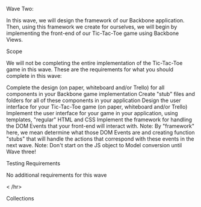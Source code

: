 Wave Two:

In this wave, we will design the framework of our Backbone application. Then, using this framework we create for ourselves, we will begin by implementing the front-end of our Tic-Tac-Toe game using Backbone Views.

Scope

We will not be completing the entire implementation of the Tic-Tac-Toe game in this wave. These are the requirements for what you should complete in this wave:

Complete the design (on paper, whiteboard and/or Trello) for all components in your Backbone game implementation
Create "stub" files and folders for all of these components in your application
Design the user interface for your Tic-Tac-Toe game (on paper, whiteboard and/or Trello)
Implement the user interface for your game in your application, using templates, "regular" HTML and CSS
Implement the framework for handling the DOM Events that your front-end will interact with. Note: By "framework" here, we mean determine what those DOM Events are and creating function "stubs" that will handle the actions that correspond with these events in the next wave.
Note: Don't start on the JS object to Model conversion until Wave three!

Testing Requirements

No additional requirements for this wave

< /hr>

Collections  

